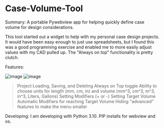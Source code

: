 # Case-Volume-Tool
Summary:
A portable Pywebview app for helping quickly define case volume for design considerations. 

This tool started out a widget to help with my personal case design projects. It would have been easy enough to just use spreadsheets, but I found this was a good programming exercise and enabled me to more easily adjust values with my CAD pulled up. The "Always on top" functionality is pretty clutch. 

Features:

![image](https://github.com/idleDevel/Case-Volume-Tool/assets/20792330/1e7db816-c08d-4c95-aa2a-49b134e3f523)
![image](https://github.com/idleDevel/Case-Volume-Tool/assets/20792330/55c17296-e556-4b6b-a401-23fa9222a0c3)

> Project Loading, Saving, and Deleting
> Always on Top toggle
> Ability to choose units for length (mm, cm, in) and volume (mm^3, cm^3, m^3, in^3, Liters, Gallons)
> Setting Modifiers (+ or -)
> Setting Target Volume
> Automatic Modifiers for reaching Target Volume
> Hiding "advanced" features to make the menu smaller 

Developing:
I am developing with Python 3.10. PIP installs for webview and os.
